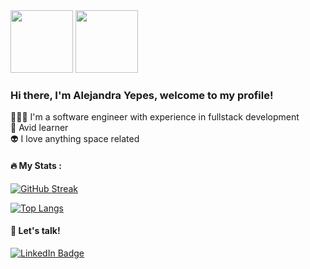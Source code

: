 <div id="header" align="left" >
  <img src="https://media.giphy.com/media/v1.Y2lkPTc5MGI3NjExa20yYjRxa2QzZXZodnNycnRtd3FhMG5vM2tnb29hYWM1c3Vvd3UwNCZlcD12MV9naWZzX3NlYXJjaCZjdD1z/WFZvB7VIXBgiz3oDXE/giphy.gif" width="100"/>
  <img src="https://media.giphy.com/media/3oKIPtazMRnudq9Cnu/giphy.gif" width="100"/>
</div>

<h3 align="left"> Hi there, I'm Alejandra Yepes, welcome to my profile! </h3>

👩🏻‍💻 I'm a software engineer with experience in fullstack development<br/>
🧠 Avid learner<br/>
👽 I love anything space related<br/>

#### :fire: My Stats :
[![GitHub Streak](http://github-readme-streak-stats.herokuapp.com?user=mayepesa&theme=dark&background=000000)](https://git.io/streak-stats)


[![Top Langs](https://github-readme-stats.vercel.app/api/top-langs/?username=mayepesa&layout=compact&theme=vision-friendly-dark)](https://github.com/anuraghazra/github-readme-stats)

#### 👾 Let's talk! 
<div id="badges">
  <a href="https://www.linkedin.com/in/mayepesa/">
    <img src="https://img.shields.io/badge/LinkedIn-blue?style=for-the-badge&logo=linkedin&logoColor=white" alt="LinkedIn Badge"/>
  </a>
</div>
